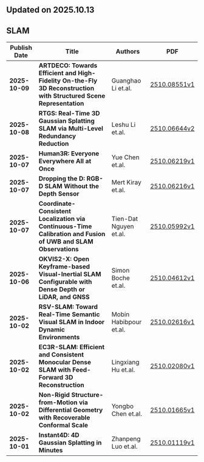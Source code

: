 ## Updated on 2025.10.13

## SLAM

|Publish Date|Title|Authors|PDF|
|---|---|---|---|
|**2025-10-09**|**ARTDECO: Towards Efficient and High-Fidelity On-the-Fly 3D Reconstruction with Structured Scene Representation**|Guanghao Li et.al.|[2510.08551v1](http://arxiv.org/abs/2510.08551v1)|
|**2025-10-08**|**RTGS: Real-Time 3D Gaussian Splatting SLAM via Multi-Level Redundancy Reduction**|Leshu Li et.al.|[2510.06644v2](http://arxiv.org/abs/2510.06644v2)|
|**2025-10-07**|**Human3R: Everyone Everywhere All at Once**|Yue Chen et.al.|[2510.06219v1](http://arxiv.org/abs/2510.06219v1)|
|**2025-10-07**|**Dropping the D: RGB-D SLAM Without the Depth Sensor**|Mert Kiray et.al.|[2510.06216v1](http://arxiv.org/abs/2510.06216v1)|
|**2025-10-07**|**Coordinate-Consistent Localization via Continuous-Time Calibration and Fusion of UWB and SLAM Observations**|Tien-Dat Nguyen et.al.|[2510.05992v1](http://arxiv.org/abs/2510.05992v1)|
|**2025-10-06**|**OKVIS2-X: Open Keyframe-based Visual-Inertial SLAM Configurable with Dense Depth or LiDAR, and GNSS**|Simon Boche et.al.|[2510.04612v1](http://arxiv.org/abs/2510.04612v1)|
|**2025-10-02**|**RSV-SLAM: Toward Real-Time Semantic Visual SLAM in Indoor Dynamic Environments**|Mobin Habibpour et.al.|[2510.02616v1](http://arxiv.org/abs/2510.02616v1)|
|**2025-10-02**|**EC3R-SLAM: Efficient and Consistent Monocular Dense SLAM with Feed-Forward 3D Reconstruction**|Lingxiang Hu et.al.|[2510.02080v1](http://arxiv.org/abs/2510.02080v1)|
|**2025-10-02**|**Non-Rigid Structure-from-Motion via Differential Geometry with Recoverable Conformal Scale**|Yongbo Chen et.al.|[2510.01665v1](http://arxiv.org/abs/2510.01665v1)|
|**2025-10-01**|**Instant4D: 4D Gaussian Splatting in Minutes**|Zhanpeng Luo et.al.|[2510.01119v1](http://arxiv.org/abs/2510.01119v1)|

